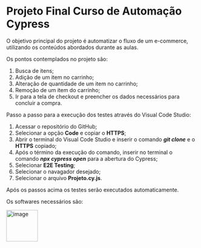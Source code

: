 # Projeto Final Curso de Automação Cypress

O objetivo principal do projeto é automatizar o fluxo de um e-commerce, utilizando os conteúdos abordados durante as aulas. 

Os pontos contemplados no projeto são:

1. Busca de itens;
2. Adição de um item no carrinho;
3. Alteração de quantidade de um item no carrinho;
4. Remoção de um item do carrinho;
5. Ir para a tela de checkout e preencher os dados necessários para concluir a compra.

Passo a passo para a execução dos testes através do Visual Code Studio:

1. Acessar o repositório do GitHub;
2. Selecionar a opção <b>Code</b> e copiar o <b>HTTPS</b>;
3. Abrir o terminal do Visual Code Studio e inserir o comando <b><i>git clone</b></i> e o <b>HTTPS</b> copiado;
4. Após o término da execução do comando, inserir no terminal o comando <b><i>npx cypress open</b></i> para a abertura do Cypress;
5. Selecionar <b>E2E Testing</b>;
6. Selecionar o navagador desejado;
7. Selecionar o arquivo <b>Projeto.cy.js</b>.

Após os passos acima os testes serão executados automaticamente.

Os softwares necessários são:

<img width="83" alt="image" src="https://github.com/andreara07/projetofinal_cursoautomacaocypress/assets/88779836/a83019f3-a20a-442a-b954-595d1edcc3f6">




